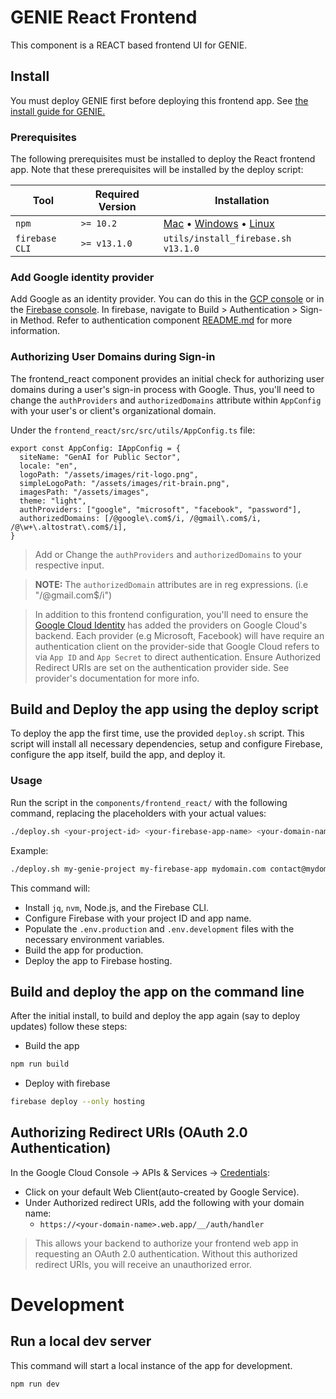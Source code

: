 # GENIE React Frontend
This component is a REACT based frontend UI for GENIE.

## Install

You must deploy GENIE first before deploying this frontend app. See [the install guide for GENIE.](../../INSTALL.md)

### Prerequisites

The following prerequisites must be installed to deploy the React frontend app. Note that these prerequisites will be installed by the deploy script:

| Tool                | Required Version | Installation                                                                                                                                                                                        |
|---------------------|------------------|-----------------------------------------------------------------------------------------------------------------------------------------------------------------------------------------------------|
| `npm`               | `>= 10.2`        | [Mac](https://nodejs.org/en/download/) • [Windows](https://nodejs.org/en/download/) • [Linux](https://nodejs.org/en/download/package-manager/) |
| `firebase CLI`      | `>= v13.1.0`     | `utils/install_firebase.sh v13.1.0` |


### Add Google identity provider

Add Google as an identity provider. You can do this in the [GCP console](https://console.cloud.google.com/customer-identity/providers) or in the [Firebase console](https://console.firebase.google.com/). In firebase, navigate to Build > Authentication > Sign-in Method. Refer to authentication component [README.md](https://github.com/GPS-Solutions/core-solution-services/blob/main/components/authentication/README.md) for more information.

### Authorizing User Domains during Sign-in
The frontend_react component provides an initial check for authorizing user domains during a user's sign-in process with Google. Thus, you'll need to change the `authProviders` and `authorizedDomains` attribute within `AppConfig` with your user's or client's organizational domain.

Under the `frontend_react/src/src/utils/AppConfig.ts` file:

```
export const AppConfig: IAppConfig = {
  siteName: "GenAI for Public Sector",
  locale: "en",
  logoPath: "/assets/images/rit-logo.png",
  simpleLogoPath: "/assets/images/rit-brain.png",
  imagesPath: "/assets/images",
  theme: "light",
  authProviders: ["google", "microsoft", "facebook", "password"],
  authorizedDomains: [/@google\.com$/i, /@gmail\.com$/i, /@\w+\.altostrat\.com$/i],
}
```

> Add or Change the `authProviders` and `authorizedDomains` to your respective input.

>**NOTE:** The `authorizedDomain` attributes are in reg expressions. (i.e "/@gmail\.com$/i")

> In addition to this frontend configuration, you'll need to ensure the [Google Cloud Identity](https://console.cloud.google.com/customer-identity/providers) has added the providers on Google Cloud's backend. Each provider (e.g Microsoft, Facebook) will have require an authentication client on the provider-side that Google Cloud refers to via `App ID` and `App Secret` to direct authentication. Ensure Authorized Redirect URIs are set on the authentication provider side. See provider's documentation for more info. 

## Build and Deploy the app using the deploy script

To deploy the app the first time, use the provided `deploy.sh` script. This script will install all necessary dependencies, setup and configure Firebase, configure the app itself, build the app, and deploy it.

### Usage

Run the script in the `components/frontend_react/` with the following command, replacing the placeholders with your actual values:

```bash
./deploy.sh <your-project-id> <your-firebase-app-name> <your-domain-name> <your-contact-email>
```

Example:

```bash
./deploy.sh my-genie-project my-firebase-app mydomain.com contact@mydomain.com
```

This command will:
- Install `jq`, `nvm`, Node.js, and the Firebase CLI.
- Configure Firebase with your project ID and app name.
- Populate the `.env.production` and `.env.development` files with the necessary environment variables.
- Build the app for production.
- Deploy the app to Firebase hosting.

## Build and deploy the app on the command line

After the initial install, to build and deploy the app again (say to deploy updates) follow these steps:

- Build the app

```bash
npm run build
```

- Deploy with firebase

```bash
firebase deploy --only hosting
```

## Authorizing Redirect URIs (OAuth 2.0 Authentication)
In the Google Cloud Console -> APIs & Services -> [Credentials](https://console.cloud.google.com/apis/credentials):
- Click on your default Web Client(auto-created by Google Service).
- Under Authorized redirect URIs, add the following with your domain name:
  - `https://<your-domain-name>.web.app/__/auth/handler`

>This allows your backend to authorize your frontend web app in requesting an OAuth 2.0 authentication. Without this authorized redirect URIs, you will receive an unauthorized error.

# Development

## Run a local dev server
This command will start a local instance of the app for development.

```bash
npm run dev
```
